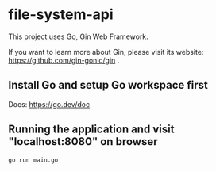 # file-system-api 

This project uses Go, Gin Web Framework.

If you want to learn more about Gin, please visit its website: https://github.com/gin-gonic/gin .

## Install Go and setup Go workspace first

Docs: https://go.dev/doc

## Running the application and visit "localhost:8080" on browser

```shell script
go run main.go
```
